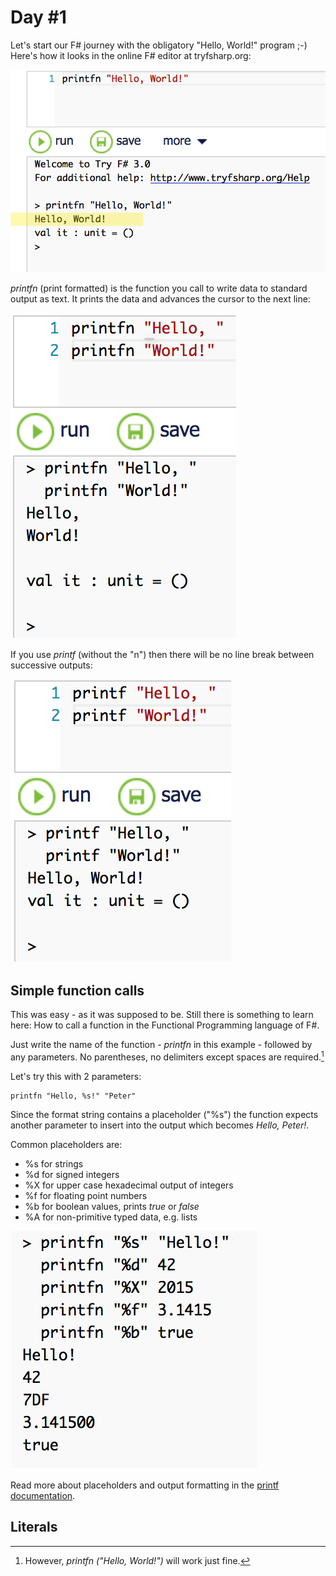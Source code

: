 # Day #1
Let's start our F# journey with the obligatory "Hello, World!" program ;-) Here's how it looks in the online F# editor at tryfsharp.org:

![](images/w01d01a.png)

_printfn_ (print formatted) is the function you call to write data to standard output as text. It prints the data and advances the cursor to the next line:

![](images/w01d01b.png)

If you use _printf_ (without the "n") then there will be no line break between successive outputs:

![](images/w01d01c.png)

## Simple function calls
This was easy - as it was supposed to be. Still there is something to learn here: How to call a function in the Functional Programming language of F#.

Just write the name of the function - _printfn_ in this example - followed by any parameters. No parentheses, no delimiters except spaces are required.[^f_parents]

[^f_parents]: However, _printfn ("Hello, World!")_ will work just fine.

Let's try this with 2 parameters:

```
printfn "Hello, %s!" "Peter"
```

Since the format string contains a placeholder ("%s") the function expects another parameter to insert into the output which becomes _Hello, Peter!_.

Common placeholders are:

* %s for strings
* %d for signed integers
* %X for upper case hexadecimal output of integers
* %f for floating point numbers
* %b for boolean values, prints _true_ or _false_
* %A for non-primitive typed data, e.g. lists

![](images/w01d01d.png)

Read more about placeholders and output formatting in the [printf documentation](https://msdn.microsoft.com/en-us/library/ee370560.aspx).


## Literals



